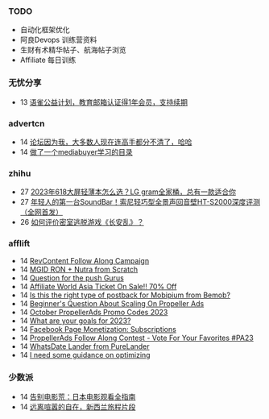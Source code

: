 ### TODO
-  自动化框架优化
-  阿良Devops 训练营资料
-  生财有术精华帖子、航海帖子浏览
-  Affiliate 每日训练

### 无忧分享
<!-- ruyo:START -->
-  13 [语雀公益计划，教育邮箱认证得1年会员，支持续期](https://51.ruyo.net/18497.html)<!-- ruyo:END -->

### advertcn
<!-- advertcn:START -->
-  14 [论坛因为我，大多数人现在连高手都分不清了，哈哈](https://www.advertcn.com/forum.php?mod=viewthread&tid=112501)
-  14 [做了一个mediabuyer学习的目录](https://www.advertcn.com/forum.php?mod=viewthread&tid=112500)<!-- advertcn:END -->

### zhihu
<!-- zhihu:START -->
-  27 [2023年618大屏轻薄本怎么选？LG gram全家桶，总有一款适合你](http://zhuanlan.zhihu.com/p/632641888?utm_campaign=rss&utm_medium=rss&utm_source=rss&utm_content=title)
-  27 [年轻人的第一台SoundBar！索尼轻巧型全景声回音壁HT-S2000深度评测（全网首发）](http://zhuanlan.zhihu.com/p/630990296?utm_campaign=rss&utm_medium=rss&utm_source=rss&utm_content=title)
-  26 [如何评价密室逃脱游戏《长安乱》？](http://www.zhihu.com/question/563950552/answer/3045961312?utm_campaign=rss&utm_medium=rss&utm_source=rss&utm_content=title)<!-- zhihu:END -->

### afflift
<!-- afflift:START -->
-  14 [RevContent Follow Along Campaign](https://afflift.com/f/threads/revcontent-follow-along-campaign.11760/)
-  14 [MGID RON + Nutra from Scratch](https://afflift.com/f/threads/mgid-ron-nutra-from-scratch.10949/)
-  14 [Question for the push Gurus](https://afflift.com/f/threads/question-for-the-push-gurus.11765/)
-  14 [Affiliate World Asia Ticket On Sale!! 70% Off](https://afflift.com/f/threads/affiliate-world-asia-ticket-on-sale-70-off.10000/)
-  14 [Is this the right type of postback for Mobipium from Bemob?](https://afflift.com/f/threads/is-this-the-right-type-of-postback-for-mobipium-from-bemob.11792/)
-  14 [Beginner&#39;s Question About Scaling On Propeller Ads](https://afflift.com/f/threads/beginners-question-about-scaling-on-propeller-ads.11763/)
-  14 [October PropellerAds Promo Codes 2023](https://afflift.com/f/threads/october-propellerads-promo-codes-2023.11767/)
-  14 [What are your goals for 2023?](https://afflift.com/f/threads/what-are-your-goals-for-2023.10077/)
-  14 [Facebook Page Monetization: Subscriptions](https://afflift.com/f/threads/facebook-page-monetization-subscriptions.11611/)
-  14 [PropellerAds Follow Along Contest - Vote For Your Favorites #PA23](https://afflift.com/f/threads/propellerads-follow-along-contest-vote-for-your-favorites-pa23.11724/)
-  14 [WhatsDate Lander from PureLander](https://afflift.com/f/threads/whatsdate-lander-from-purelander.7558/)
-  14 [I need some guidance on optimizing](https://afflift.com/f/threads/i-need-some-guidance-on-optimizing.11788/)<!-- afflift:END -->

### 少数派
<!-- sspai:START -->
-  14 [告别电影荒：日本电影观看全指南](https://sspai.com/post/83412)
-  14 [远离喧嚣的自在，新西兰旅程片段](https://sspai.com/post/83411)<!-- sspai:END -->
